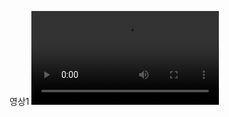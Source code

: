 영상1
<video src="https://github-production-user-asset-6210df.s3.amazonaws.com/136036366/249007480-be51dc96-85cc-4b85-8148-033d322b922b.mp4"></video>

